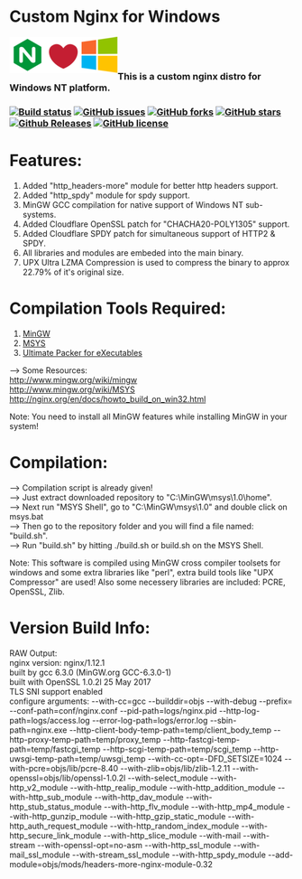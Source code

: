 # Custom Nginx for Windows
<img align="left" src="https://raw.githubusercontent.com/DebdutBiswas/custom-nginx/master/docs/images/nginx.png" alt="Nginx Logo" title="Nginx">
<img align="left" src="https://raw.githubusercontent.com/DebdutBiswas/custom-nginx/master/docs/images/love.png" alt="Love Logo" title="Loves">
<img align="left" src="https://raw.githubusercontent.com/DebdutBiswas/custom-nginx/master/docs/images/windows.png" alt="Windows Logo" title="Windows"><br />

<h3><br />This is a custom nginx distro for Windows NT platform.<h3>

[![Build status](https://img.shields.io/badge/build-passing-brightgreen.svg)](https://github.com/DebdutBiswas/custom-nginx/tree/master)
[![GitHub issues](https://img.shields.io/github/issues/DebdutBiswas/custom-nginx.svg)](https://github.com/DebdutBiswas/custom-nginx/issues)
[![GitHub forks](https://img.shields.io/github/forks/DebdutBiswas/custom-nginx.svg)](https://github.com/DebdutBiswas/custom-nginx/network)
[![GitHub stars](https://img.shields.io/github/stars/DebdutBiswas/custom-nginx.svg)](https://github.com/DebdutBiswas/custom-nginx/stargazers)
[![Github Releases](https://img.shields.io/badge/downloads-v1.12.1-brightgreen.svg)](https://github.com/DebdutBiswas/custom-nginx/releases)
[![GitHub license](https://img.shields.io/badge/license-GNU-blue.svg)](https://raw.githubusercontent.com/DebdutBiswas/custom-nginx/master/LICENSE)

# Features:
1) Added "http_headers-more" module for better http headers support.
2) Added "http_spdy" module for spdy support.
3) MinGW GCC compilation for native support of Windows NT sub-systems.
4) Added Cloudflare OpenSSL patch for "CHACHA20-POLY1305" support.
5) Added Cloudflare SPDY patch for simultaneous support of HTTP2 & SPDY.
6) All libraries and modules are embeded into the main binary.
7) UPX Ultra LZMA Compression is used to compress the binary to approx 22.79% of it's original size.

# Compilation Tools Required:
1) <a href="https://sourceforge.net/projects/mingw/files/latest/download?source=files" target="_blank">MinGW</a>
2) <a href="https://sourceforge.net/projects/mingw/files/MSYS/Base/msys-core/msys-1.0.11/MSYS-1.0.11.exe/download?use_mirror=excellmedia" target="_blank">MSYS</a>
3) <a href="https://upx.github.io/" target="_blank">Ultimate Packer for eXecutables</a>

--> Some Resources:
<br />
http://www.mingw.org/wiki/mingw
<br />
http://www.mingw.org/wiki/MSYS
<br />
http://nginx.org/en/docs/howto_build_on_win32.html
<br />

Note: You need to install all MinGW features while installing MinGW in your system!

# Compilation:
--> Compilation script is already given!<br />
--> Just extract downloaded repository to "C:\MinGW\msys\1.0\home\".<br />
--> Next run "MSYS Shell", go to "C:\MinGW\msys\1.0\" and double click on msys.bat<br />
--> Then go to the repository folder and you will find a file named: "build.sh".<br />
--> Run "build.sh" by hitting ./build.sh or build.sh on the MSYS Shell.<br />

Note: This software is compiled using MinGW cross compiler toolsets for windows and some extra libraries like "perl", extra
build tools like "UPX Compressor" are used! Also some necessery libraries are included: PCRE, OpenSSL, Zlib.

# Version Build Info:
RAW Output:
<br />
nginx version: nginx/1.12.1<br />
built by gcc 6.3.0 (MinGW.org GCC-6.3.0-1)<br />
built with OpenSSL 1.0.2l  25 May 2017<br />
TLS SNI support enabled<br />
configure arguments: --with-cc=gcc --builddir=objs --with-debug --prefix= --conf-path=conf/nginx.conf --pid-path=logs/nginx.pid --http-log-path=logs/access.log --error-log-path=logs/error.log --sbin-path=nginx.exe --http-client-body-temp-path=temp/client_body_temp --http-proxy-temp-path=temp/proxy_temp --http-fastcgi-temp-path=temp/fastcgi_temp --http-scgi-temp-path=temp/scgi_temp --http-uwsgi-temp-path=temp/uwsgi_temp --with-cc-opt=-DFD_SETSIZE=1024 --with-pcre=objs/lib/pcre-8.40 --with-zlib=objs/lib/zlib-1.2.11 --with-openssl=objs/lib/openssl-1.0.2l --with-select_module --with-http_v2_module --with-http_realip_module --with-http_addition_module --with-http_sub_module --with-http_dav_module --with-http_stub_status_module --with-http_flv_module --with-http_mp4_module --with-http_gunzip_module --with-http_gzip_static_module --with-http_auth_request_module --with-http_random_index_module --with-http_secure_link_module --with-http_slice_module --with-mail --with-stream --with-openssl-opt=no-asm --with-http_ssl_module --with-mail_ssl_module --with-stream_ssl_module --with-http_spdy_module --add-module=objs/mods/headers-more-nginx-module-0.32
